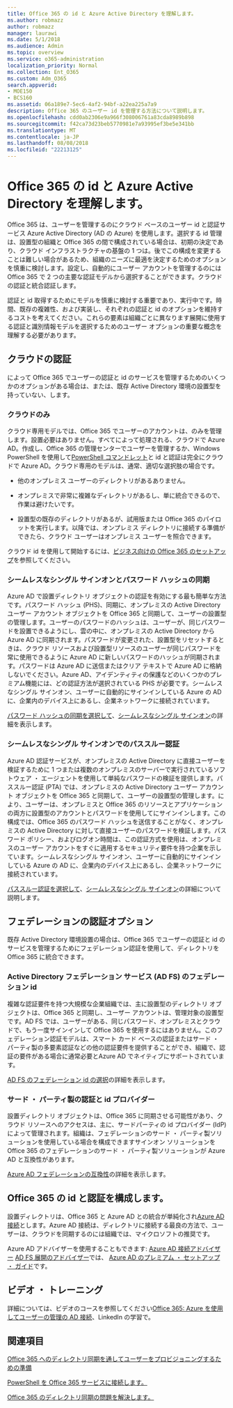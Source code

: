 ```yaml
---
title: Office 365 の id と Azure Active Directory を理解します。
ms.author: robmazz
author: robmazz
manager: laurawi
ms.date: 5/1/2018
ms.audience: Admin
ms.topic: overview
ms.service: o365-administration
localization_priority: Normal
ms.collection: Ent_O365
ms.custom: Adm_O365
search.appverid:
- MOE150
- BCS160
ms.assetid: 06a189e7-5ec6-4af2-94bf-a22ea225a7a9
description: Office 365 のユーザー id を管理する方法について説明します。
ms.openlocfilehash: cdd0ab2306e9a966f308006761a83cda8989b898
ms.sourcegitcommit: f42ca73d23beb5770981e7a93995ef3be5e341bb
ms.translationtype: MT
ms.contentlocale: ja-JP
ms.lasthandoff: 08/08/2018
ms.locfileid: "22213125"
---
```

# <a name="understanding-office-365-identity-and-azure-active-directory"></a>Office 365 の id と Azure Active Directory を理解します。

Office 365 は、ユーザーを管理するのにクラウド ベースのユーザー id と認証サービス Azure Active Directory (AD の Azure) を使用します。選択する id 管理は、設置型の組織と Office 365 の間で構成されている場合は、初期の決定であり、クラウド インフラストラクチャの基盤の 1 つは。後でこの構成を変更することは難しい場合があるため、組織のニーズに最適を決定するためのオプションを慎重に検討します。設定し、自動的にユーザー アカウントを管理するのには Office 365 で 2 つの主要な認証モデルから選択することができます。クラウドの認証と統合認証します。
  
認証と id 取得するためにモデルを慎重に検討する重要であり、実行中です。時間、既存の複雑性、および実装し、それぞれの認証と id のオプションを維持するコストを考えてください。これらの要素は組織ごとに異なります展開に使用する認証と識別情報モデルを選択するためのユーザー オプションの重要な概念を理解する必要があります。
  
## <a name="cloud-authentication"></a>クラウドの認証

によって Office 365 でユーザーの認証と id のサービスを管理するためのいくつかのオプションがある場合は、または、既存 Active Directory 環境の設置型を持っていない、します。
  
### <a name="cloud-only"></a>クラウドのみ

クラウド専用モデルでは、Office 365 でユーザーのアカウントは、のみを管理します。設置必要はありません。すべてによって処理される、クラウドで Azure AD。作成し、Office 365 の管理センターでユーザーを管理するか、Windows PowerShell を使用して[PowerShell コマンドレット](https://go.microsoft.com/fwlink/p/?LinkId=698471)と id と認証は完全にクラウドで Azure AD。クラウド専用のモデルは、通常、適切な選択肢の場合です。 
  
- 他のオンプレミス ユーザーのディレクトリがあるありません。
    
- オンプレミスで非常に複雑なディレクトリがあるし、単に統合できるので、作業は避けたいです。
    
- 設置型の既存のディレクトリがあるが、試用版または Office 365 のパイロットを実行します。以降では、オンプレミス ディレクトリに接続する準備ができたら、クラウド ユーザーはオンプレミス ユーザーを照合できます。
    
クラウド id を使用して開始するには、[ビジネス向けの Office 365 のセットアップ](https://support.office.com/article/6a3a29a0-e616-4713-99d1-15eda62d04fa)を参照してください。
  
### <a name="password-hash-sync-with-seamless-single-sign-on"></a>シームレスなシングル サインオンとパスワード ハッシュの同期

Azure AD で設置ディレクトリ オブジェクトの認証を有効にする最も簡単な方法です。パスワード ハッシュ (PHS)、同期に、オンプレミスの Active Directory ユーザー アカウント オブジェクトを Office 365 と同期して、ユーザーの設置型の管理します。ユーザーのパスワードのハッシュは、ユーザーが、同じパスワードを設置できるようにし、雲の中に、オンプレミスの Active Directory から Azure AD に同期されます。パスワードが変更された、設置型をリセットするときは、クラウド リソースおよび設置型リソースのユーザーが同じパスワードを常に使用できるように Azure AD に新しいパスワードのハッシュが同期されます。パスワードは Azure AD に送信またはクリア テキストで Azure AD に格納しないでください。Azure AD、アイデンティティの保護などのいくつかのプレミアム機能には、どの認証方法が選択されている PHS が必要です。シームレスなシングル サインオン、ユーザーに自動的にサインインしている Azure の AD に、企業内のデバイス上にあるし、企業ネットワークに接続されています。
  
[パスワード ハッシュの同期を選択して](https://docs.microsoft.com/en-us/azure/security/azure-ad-choose-authn)、[シームレスなシングル サインオン](https://docs.microsoft.com/en-us/azure/active-directory/connect/active-directory-aadconnect-sso)の詳細を表示します。
  
### <a name="pass-through-authentication-with-seamless-single-sign-on"></a>シームレスなシングル サインオンでのパススルー認証

Azure AD 認証サービスが、オンプレミスの Active Directory に直接ユーザーを検証するために 1 つまたは複数のオンプレミスのサーバーで実行されているソフトウェア ・ エージェントを使用して単純なパスワードの検証を提供します。パススルー認証 (PTA) では、オンプレミスの Active Directory ユーザー アカウント オブジェクトを Office 365 と同期して、ユーザーの設置型の管理します。により、ユーザーは、オンプレミスと Office 365 のリソースとアプリケーションの両方に設置型のアカウントとパスワードを使用してにサインインします。この構成では、Office 365 のパスワード ハッシュを送信することがなく、オンプレミスの Active Directory に対して直接ユーザーのパスワードを検証します。パスワード ポリシー、およびログオン時間は、この認証方式を使用は、オンプレミスのユーザー アカウントをすぐに適用するセキュリティ要件を持つ企業を示しています。シームレスなシングル サインオン、ユーザーに自動的にサインインしている Azure の AD に、企業内のデバイス上にあるし、企業ネットワークに接続されています。
  
[パススルー認証を選択して](https://docs.microsoft.com/en-us/azure/security/azure-ad-choose-authn)、[シームレスなシングル サインオン](https://docs.microsoft.com/en-us/azure/active-directory/connect/active-directory-aadconnect-sso)の詳細について説明します。
  
## <a name="federated-authentication-options"></a>フェデレーションの認証オプション

既存 Active Directory 環境設置の場合は、Office 365 でユーザーの認証と id のサービスを管理するためにフェデレーション認証を使用して、ディレクトリを Office 365 に統合できます。
  
### <a name="federated-identity-with-active-directory-federation-services-ad-fs"></a>Active Directory フェデレーション サービス (AD FS) のフェデレーション id

複雑な認証要件を持つ大規模な企業組織では、主に設置型のディレクトリ オブジェクトは、Office 365 と同期し、ユーザー アカウントは、管理対象の設置型です。AD FS では、ユーザーがある、同じパスワード、オンプレミスとクラウドで、もう一度サインインして Office 365 を使用するにはありません。このフェデレーション認証モデルは、スマート カード ベースの認証またはサード ・ パーティ製の多要素認証などの他の認証要件を提供することができ、組織で、認証の要件がある場合に通常必要とAzure AD でネイティブにサポートされています。
  
[AD FS のフェデレーション id の選択](https://docs.microsoft.com/en-us/azure/security/azure-ad-choose-authn)の詳細を表示します。
  
### <a name="third-party-authentication-and-identity-providers"></a>サード ・ パーティ製の認証と id プロバイダー

設置ディレクトリ オブジェクトは、Office 365 に同期させる可能性があり、クラウド リソースへのアクセスは、主に、サードパーティの id プロバイダー (IdP) によって管理されます。組織は、フェデレーションのサード ・ パーティ製ソリューションを使用している場合を構成できますサインオン ソリューションを Office 365 のフェデレーションのサード ・ パーティ製ソリューションが Azure AD と互換性があります。
  
[Azure AD フェデレーションの互換性](https://docs.microsoft.com/en-us/azure/active-directory/connect/active-directory-aadconnect-federation-compatibility)の詳細を表示します。
  
## <a name="configuring-identity-and-authentication-with-office-365"></a>Office 365 の id と認証を構成します。

設置ディレクトリは、Office 365 と Azure AD との統合が単純化され[Azure AD 接続](https://docs.microsoft.com/en-us/azure/active-directory/connect/active-directory-aadconnect)とします。Azure AD 接続は、ディレクトリに接続する最良の方法で、ユーザーは、クラウドを同期するのには組織では、マイクロソフトの推奨です。
  
Azure AD アドバイザーを使用することもできます: [Azure AD 接続アドバイザー](https://aka.ms/aadconnectpwsync) [AD FS 展開のアドバイザー](https://aka.ms/adfsguidance)では、 [Azure AD のプレミアム ・ セットアップ ・ ガイド](https://aka.ms/aadpguidance)です。
  
## <a name="video-training"></a>ビデオ ・ トレーニング

詳細については、ビデオのコースを参照してください[Office 365: Azure を使用してユーザーの管理の AD 接続](https://support.office.com/article/90991a1d-c0ab-479a-b413-35c9706f6fed.aspx)、LinkedIn の学習で。
  
## <a name="see-also"></a>関連項目

[Office 365 へのディレクトリ同期を通してユーザーをプロビジョニングするための準備](https://support.office.com/article/prepare-to-provision-users-through-directory-synchronization-to-office-365-01920974-9e6f-4331-a370-13aea4e82b3e)
  
[PowerShell を Office 365 サービスに接続します。](https://support.office.com/article/06a743bb-ceb6-49a9-a61d-db4ffdf54fa6)
  
[Office 365 のディレクトリ同期の問題を解決します。](https://support.office.com/article/fixing-problems-with-directory-synchronization-for-office-365-79c43023-5a47-45ae-8068-d8a26eee6bc2d)
  

